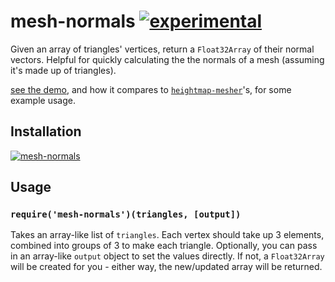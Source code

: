 # mesh-normals [![experimental](http://hughsk.github.io/stability-badges/dist/experimental.svg)](http://github.com/hughsk/stability-badges) #

Given an array of triangles' vertices, return a `Float32Array` of their normal
vectors. Helpful for quickly calculating the the normals of a mesh (assuming
it's made up of triangles).

[see the demo](http://hughsk.github.io/mesh-normals), and how it compares to
[`heightmap-mesher`](http://hughsk.github.io/heightmap-mesher)'s, for some
example usage.

## Installation ##

[![mesh-normals](https://nodei.co/npm/mesh-normals.png?mini=true)](https://nodei.co/npm/mesh-normals)

## Usage ##

### `require('mesh-normals')(triangles, [output])` ###

Takes an array-like list of `triangles`. Each vertex should take up 3 elements,
combined into groups of 3 to make each triangle. Optionally, you can pass in
an array-like `output` object to set the values directly. If not, a
`Float32Array` will be created for you - either way, the new/updated array will
be returned.
